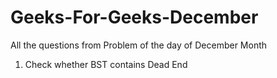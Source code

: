 # Geeks-For-Geeks-December
All the questions from Problem of the day of December Month 

1. Check whether BST contains Dead End
